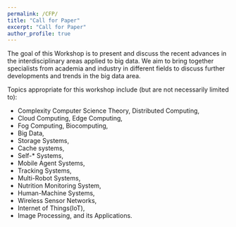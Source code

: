 ```yaml
---
permalink: /CFP/
title: "Call for Paper"
excerpt: "Call for Paper"
author_profile: true
---
```


The goal of this Workshop is to present and discuss the recent advances in the interdisciplinary areas applied to big data. We aim to bring together specialists from academia and industry in different fields to discuss further developments and trends in the big data area.

Topics appropriate for this workshop include (but are not necessarily limited to):

* Complexity Computer Science Theory, Distributed Computing, 
* Cloud Computing, Edge Computing, 
* Fog Computing, Biocomputing, 
* Big Data, 
* Storage Systems, 
* Cache systems, 
* Self-* Systems, 
* Mobile Agent Systems, 
* Tracking Systems, 
* Multi-Robot Systems, 
* Nutrition Monitoring System, 
* Human-Machine Systems, 
* Wireless Sensor Networks, 
* Internet of Things(IoT), 
* Image Processing, and its Applications.